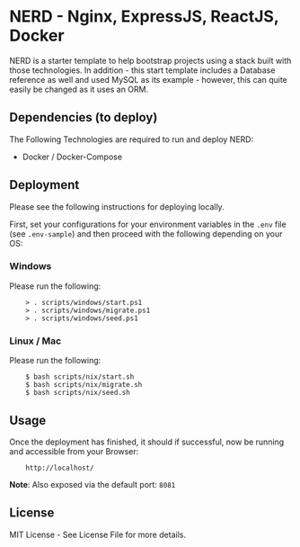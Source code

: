 # NERD - Nginx, ExpressJS, ReactJS, Docker
NERD is a starter template to help bootstrap projects using a stack built with those technologies. In addition - this start template includes a Database reference as well and used MySQL as its example - however, this can quite easily be changed as it uses an ORM. 

## Dependencies (to deploy)
The Following Technologies are required to run and deploy NERD:
- Docker / Docker-Compose

## Deployment
Please see the following instructions for deploying locally.

First, set your configurations for your environment variables in the `.env` file (see `.env-sample`) and then proceed with the following depending on your OS:

### Windows
Please run the following:

        > . scripts/windows/start.ps1
        > . scripts/windows/migrate.ps1
        > . scripts/windows/seed.ps1

### Linux / Mac
Please run the following:

        $ bash scripts/nix/start.sh
        $ bash scripts/nix/migrate.sh
        $ bash scripts/nix/seed.sh

## Usage
Once the deployment has finished, it should if successful, now be running and accessible from your Browser:

        http://localhost/

__Note__: Also exposed via the default port: `8081`

## License
MIT License - See License File for more details.